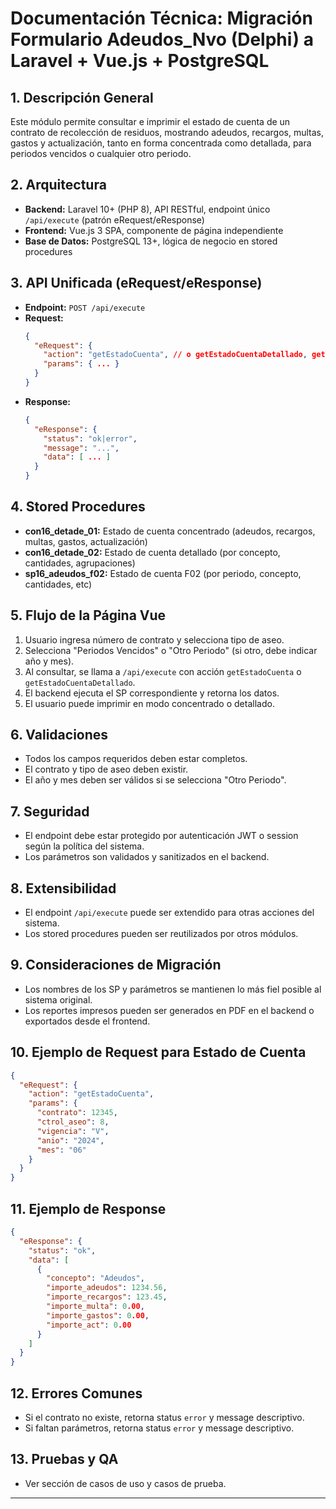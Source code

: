 # Documentación Técnica: Migración Formulario Adeudos_Nvo (Delphi) a Laravel + Vue.js + PostgreSQL

## 1. Descripción General
Este módulo permite consultar e imprimir el estado de cuenta de un contrato de recolección de residuos, mostrando adeudos, recargos, multas, gastos y actualización, tanto en forma concentrada como detallada, para periodos vencidos o cualquier otro periodo.

## 2. Arquitectura
- **Backend:** Laravel 10+ (PHP 8), API RESTful, endpoint único `/api/execute` (patrón eRequest/eResponse)
- **Frontend:** Vue.js 3 SPA, componente de página independiente
- **Base de Datos:** PostgreSQL 13+, lógica de negocio en stored procedures

## 3. API Unificada (eRequest/eResponse)
- **Endpoint:** `POST /api/execute`
- **Request:**
  ```json
  {
    "eRequest": {
      "action": "getEstadoCuenta", // o getEstadoCuentaDetallado, getTipoAseo, etc
      "params": { ... }
    }
  }
  ```
- **Response:**
  ```json
  {
    "eResponse": {
      "status": "ok|error",
      "message": "...",
      "data": [ ... ]
    }
  }
  ```

## 4. Stored Procedures
- **con16_detade_01:** Estado de cuenta concentrado (adeudos, recargos, multas, gastos, actualización)
- **con16_detade_02:** Estado de cuenta detallado (por concepto, cantidades, agrupaciones)
- **sp16_adeudos_f02:** Estado de cuenta F02 (por periodo, concepto, cantidades, etc)

## 5. Flujo de la Página Vue
1. Usuario ingresa número de contrato y selecciona tipo de aseo.
2. Selecciona "Periodos Vencidos" o "Otro Periodo" (si otro, debe indicar año y mes).
3. Al consultar, se llama a `/api/execute` con acción `getEstadoCuenta` o `getEstadoCuentaDetallado`.
4. El backend ejecuta el SP correspondiente y retorna los datos.
5. El usuario puede imprimir en modo concentrado o detallado.

## 6. Validaciones
- Todos los campos requeridos deben estar completos.
- El contrato y tipo de aseo deben existir.
- El año y mes deben ser válidos si se selecciona "Otro Periodo".

## 7. Seguridad
- El endpoint debe estar protegido por autenticación JWT o session según la política del sistema.
- Los parámetros son validados y sanitizados en el backend.

## 8. Extensibilidad
- El endpoint `/api/execute` puede ser extendido para otras acciones del sistema.
- Los stored procedures pueden ser reutilizados por otros módulos.

## 9. Consideraciones de Migración
- Los nombres de los SP y parámetros se mantienen lo más fiel posible al sistema original.
- Los reportes impresos pueden ser generados en PDF en el backend o exportados desde el frontend.

## 10. Ejemplo de Request para Estado de Cuenta
```json
{
  "eRequest": {
    "action": "getEstadoCuenta",
    "params": {
      "contrato": 12345,
      "ctrol_aseo": 8,
      "vigencia": "V",
      "anio": "2024",
      "mes": "06"
    }
  }
}
```

## 11. Ejemplo de Response
```json
{
  "eResponse": {
    "status": "ok",
    "data": [
      {
        "concepto": "Adeudos",
        "importe_adeudos": 1234.56,
        "importe_recargos": 123.45,
        "importe_multa": 0.00,
        "importe_gastos": 0.00,
        "importe_act": 0.00
      }
    ]
  }
}
```

## 12. Errores Comunes
- Si el contrato no existe, retorna status `error` y message descriptivo.
- Si faltan parámetros, retorna status `error` y message descriptivo.

## 13. Pruebas y QA
- Ver sección de casos de uso y casos de prueba.

---
